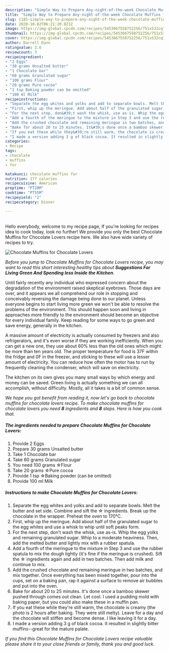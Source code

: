 ```yaml
---
description: "Simple Way to Prepare Any-night-of-the-week Chocolate Muffins for Chocolate Lovers"
title: "Simple Way to Prepare Any-night-of-the-week Chocolate Muffins for Chocolate Lovers"
slug: 1185-simple-way-to-prepare-any-night-of-the-week-chocolate-muffins-for-chocolate-lovers
date: 2020-10-02T06:21:20.821Z
image: https://img-global.cpcdn.com/recipes/5453667558752256/751x532cq70/chocolate-muffins-for-chocolate-lovers-recipe-main-photo.jpg
thumbnail: https://img-global.cpcdn.com/recipes/5453667558752256/751x532cq70/chocolate-muffins-for-chocolate-lovers-recipe-main-photo.jpg
cover: https://img-global.cpcdn.com/recipes/5453667558752256/751x532cq70/chocolate-muffins-for-chocolate-lovers-recipe-main-photo.jpg
author: Darrell Dunn
ratingvalue: 3.6
reviewcount: 3
recipeingredient:
- "2 Eggs"
- "30 grams Unsalted butter"
- "1 Chocolate bar"
- "60 grams Granulated sugar"
- "100 grams Flour"
- "20 grams Pure cocoa"
- "1 tsp Baking powder can be omitted"
- "100 ml Milk"
recipeinstructions:
- "Separate the egg whites and yolks and add to separate bowls. Melt the butter and set side. Combine and sift the ☆ ingredients. Break up the chocolate in the wrapper. Preheat the oven to 170℃."
- "First, whip up the meringue. Add about half of the granulated sugar to the egg whites and use a whisk to whip until soft peaks form."
- "For the next step, don&#39;t wash the whisk, use as-is. Whip the egg yolks and remaining granulated sugar. Whip to a moderate heaviness. Then, add the melted butter and lightly mix with a rubber spatula."
- "Add a fourth of the meringue to the mixture in Step 3 and use the rubber spatula to mix the dough lightly (it&#39;s fine if the meringue is crushed). Sift the ☆ ingredients again and add in two batches. Then add milk and continue to mix."
- "Add the crushed chocolate and remaining meringue in two batches, and mix together. Once everything has been mixed together, pour into the cups, set on a baking pan, rap it against a surface to remove air bubbles and put into the oven."
- "Bake for about 20 to 25 minutes. It&#39;s done once a bamboo skewer pushed through comes out clean. Let cool. I used a pudding mold with baking paper, but you could also make these in a muffin pan."
- "If you eat these while they&#39;re still warm, the chocolate is creamy (the photo is 2 hours after baking. They were still melty). Leave for a day and the chocolate will stiffen and become dense. I like leaving it for a day."
- "I made a version adding 3 g of black cocoa. It resulted in slightly bitter muffins--great for the mature palate."
categories:
- Recipe
tags:
- chocolate
- muffins
- for

katakunci: chocolate muffins for 
nutrition: 177 calories
recipecuisine: American
preptime: "PT20M"
cooktime: "PT55M"
recipeyield: "2"
recipecategory: Dinner

---
```

<br>
Hello everybody, welcome to my recipe page, If you're looking for recipes idea to cook today, look no further! We provide you only the best Chocolate Muffins for Chocolate Lovers recipe here. We also have wide variety of recipes to try.
<br>


![Chocolate Muffins for Chocolate Lovers](https://img-global.cpcdn.com/recipes/5453667558752256/751x532cq70/chocolate-muffins-for-chocolate-lovers-recipe-main-photo.jpg)

<i>Before you jump to Chocolate Muffins for Chocolate Lovers recipe, you may want to read this short interesting healthy tips about 
<strong>Suggestions For Living Green And Spending less Inside the Kitchen</strong>.</i>
</br>

Until fairly recently any individual who expressed concern about the degradation of the environment raised skeptical eyebrows. Those days are over, and it appears we all comprehend our role in stopping and conceivably reversing the damage being done to our planet. Unless everyone begins to start living more green we won't be able to resolve the problems of the environment. This should happen soon and living in approaches more friendly to the environment should become an objective for every individual family. Keep reading for some ways to go green and save energy, generally in the kitchen.

A massive amount of electricity is actually consumed by freezers and also refrigerators, and it's even worse if they are working inefficiently. When you can get a new one, they use about 60% less than the old ones which might be more than ten years old. The proper temperature for food is 37F within the fridge and 0F in the freezer, and sticking to these will use a lesser amount of electricity. You can reduce how often the motor has to run by frequently cleaning the condenser, which will save on electricity.

The kitchen on its own gives you many small ways by which energy and money can be saved. Green living is actually something we can all accomplish, without difficulty. Mostly, all it takes is a bit of common sense.


<i>We hope you got benefit from reading it, now let's go back to chocolate muffins for chocolate lovers recipe. To make chocolate muffins for chocolate lovers you need <strong>8</strong> ingredients and <strong>8</strong> steps. Here is how you cook that.
</i>

##### The ingredients needed to prepare Chocolate Muffins for Chocolate Lovers:

1. Provide 2 Eggs
1. Prepare 30 grams Unsalted butter
1. Take 1 Chocolate bar
1. Take 60 grams Granulated sugar
1. You need 100 grams ☆Flour
1. Take 20 grams ☆Pure cocoa
1. Provide 1 tsp ☆Baking powder (can be omitted)
1. Provide 100 ml Milk


##### Instructions to make Chocolate Muffins for Chocolate Lovers:

1. Separate the egg whites and yolks and add to separate bowls. Melt the butter and set side. Combine and sift the ☆ ingredients. Break up the chocolate in the wrapper. Preheat the oven to 170℃.
1. First, whip up the meringue. Add about half of the granulated sugar to the egg whites and use a whisk to whip until soft peaks form.
1. For the next step, don&#39;t wash the whisk, use as-is. Whip the egg yolks and remaining granulated sugar. Whip to a moderate heaviness. Then, add the melted butter and lightly mix with a rubber spatula.
1. Add a fourth of the meringue to the mixture in Step 3 and use the rubber spatula to mix the dough lightly (it&#39;s fine if the meringue is crushed). Sift the ☆ ingredients again and add in two batches. Then add milk and continue to mix.
1. Add the crushed chocolate and remaining meringue in two batches, and mix together. Once everything has been mixed together, pour into the cups, set on a baking pan, rap it against a surface to remove air bubbles and put into the oven.
1. Bake for about 20 to 25 minutes. It&#39;s done once a bamboo skewer pushed through comes out clean. Let cool. I used a pudding mold with baking paper, but you could also make these in a muffin pan.
1. If you eat these while they&#39;re still warm, the chocolate is creamy (the photo is 2 hours after baking. They were still melty). Leave for a day and the chocolate will stiffen and become dense. I like leaving it for a day.
1. I made a version adding 3 g of black cocoa. It resulted in slightly bitter muffins--great for the mature palate.


<i>If you find this Chocolate Muffins for Chocolate Lovers recipe valuable please share it to your close friends or family, thank you and good luck.</i>
